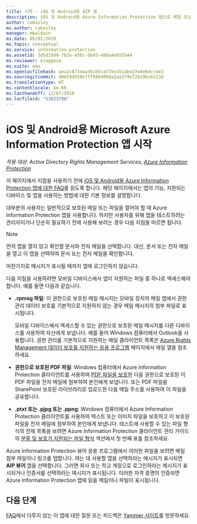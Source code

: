 ```yaml
---
title: 시작 - iOS 및 Android용 AIP 앱
description: iOS 및 Android용 Azure Information Protection 앱으로 메일 또는 파일 보기
author: cabailey
ms.author: cabailey
manager: mbaldwin
ms.date: 05/01/2018
ms.topic: conceptual
ms.service: information-protection
ms.assetid: 3d5d18d8-7b2e-456c-bb45-48da4eb55544
ms.reviewer: esaggese
ms.suite: ems
ms.openlocfilehash: aea2c8734aa36cb5ca735e351abe27e4e6dcc4e2
ms.sourcegitcommit: d06594550e7ff94b4098a2aa379ef2b19bc6123d
ms.translationtype: HT
ms.contentlocale: ko-KR
ms.lasthandoff: 12/07/2018
ms.locfileid: "53023798"
---
```

# <a name="get-started-with-the-microsoft-azure-information-protection-app-for-ios-and-android"></a>iOS 및 Android용 Microsoft Azure Information Protection 앱 시작

*적용 대상: Active Directory Rights Management Services, [Azure Information Protection](https://azure.microsoft.com/pricing/details/information-protection)*

이 페이지에서 지침을 사용하기 전에 [iOS 및 Android용 Azure Information Protection 앱에 대한 FAQ](mobile-app-faq.md)를 읽도록 합니다. 해당 페이지에서는 앱의 기능, 지원되는 디바이스 및 앱을 사용하는 방법에 대한 기본 정보를 설명합니다.

대부분의 사용자는 일반적으로 보호된 메일 또는 파일을 열어야 할 때 Azure Information Protection 앱을 사용합니다. 하지만 사용자를 위해 앱을 테스트하려는 관리자이거나 단순히 필요하기 전에 사용해 보려는 경우 다음 지침을 따르면 됩니다.

> [!NOTE]
> 먼저 앱을 열지 않고 확인할 문서와 전자 메일을 선택합니다. 대신, 문서 또는 전자 메일을 열고 이 앱을 선택하여 문서 또는 전자 메일을 확인합니다.
>
> 마찬가지로 메시지가 표시될 때까지 앱에 로그인하지 않습니다.

다음 지침을 사용하려면 모바일 디바이스에서 앱이 지원하는 파일 중 하나로 액세스해야 합니다. 예를 들면 다음과 같습니다.

- **.rpmsg 파일**: 이 권한으로 보호된 메일 메시지는 모바일 장치의 메일 앱에서 권한 관리 데이터 보호를 기본적으로 지원하지 않는 경우 메일 메시지의 첨부 파일로 표시됩니다. 
    
    모바일 디바이스에서 액세스할 수 있는 권한으로 보호된 메일 메시지를 다른 디바이스를 사용하여 자신에게 보냅니다. 예를 들어 Windows 컴퓨터에서 Outlook을 사용합니다. 권한 관리를 기본적으로 지원하는 메일 클라이언트 목록은 [Azure Rights Management 데이터 보호를 지원하는 응용 프로그램](../requirements-applications.md) 페이지에서 메일 열을 참조하세요.

- **권한으로 보호된 PDF 파일**: Windows 컴퓨터에서 Azure Information Protection 클라이언트를 사용하여 [PDF 파일을 보호](client-classify-protect.md)한 다음 권한으로 보호된 이 PDF 파일을 전자 메일에 첨부하여 본인에게 보냅니다. 또는 PDF 파일을 SharePoint 보호된 라이브러리로 업로드한 다음 메일 주소를 사용하여 이 파일을 공유합니다.

- **.ptxt 또는 .pjpg 또는 .ppng**: Windows 컴퓨터에서 Azure Information Protection 클라이언트를 사용하여 텍스트 또는 이미지 파일을 보호하고 이 보호된 파일을 전자 메일에 첨부하여 본인에게 보냅니다. 테스트에 사용할 수 있는 파일 형식의 전체 목록을 보려면 Azure Information Protection 클라이언트 관리 가이드의 [분류 및 보호가 지원되는 파일 형식](client-admin-guide-file-types.md#supported-file-types-for-classification-and-protection) 섹션에서 첫 번째 표를 참조하세요. 

Azure Information Protection 뷰어 응용 프로그램에서 이러한 파일을 보려면 메일 첨부 파일이나 링크를 탭합니다. 여는 데 사용할 앱을 선택하라는 메시지가 표시되면 **AIP 뷰어** 앱을 선택합니다. 그러면 회사 또는 학교 계정으로 로그인하라는 메시지가 표시되거나 인증서를 선택하라는 메시지가 표시됩니다. 이러한 자격 증명이 인증되면 Azure Information Protection 앱에 읽을 메일이나 파일이 표시됩니다.

## <a name="next-steps"></a>다음 단계

[FAQ](mobile-app-faq.md)에서 다루지 않는 이 앱에 대한 질문 또는 피드백은 [Yammer 사이트](https://www.yammer.com/AskIPTeam)를 방문하세요.
